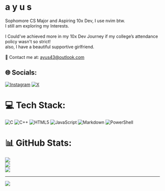 # a y u s 
Sophomore CS Major and Aspiring 10x Dev, I use nvim btw. <br>I still am exploring my Interests.<br><br>I Could've achieved more in my 10x Dev Journey if my college’s attendance policy wasn't so strict!<br>also, I have a beautiful supportive girlfriend.<br><br>📧 Contact me at: ayus43@outlook.com


## 🌐 Socials:
[![Instagram](https://img.shields.io/badge/Instagram-%23E4405F.svg?logo=Instagram&logoColor=white)](https://instagram.com/neoayus) [![X](https://img.shields.io/badge/X-black.svg?logo=X&logoColor=white)](https://x.com/neoayus) 

# 💻 Tech Stack:
![C](https://img.shields.io/badge/c-%2300599C.svg?style=plastic&logo=c&logoColor=white) ![C++](https://img.shields.io/badge/c++-%2300599C.svg?style=plastic&logo=c%2B%2B&logoColor=white) ![HTML5](https://img.shields.io/badge/html5-%23E34F26.svg?style=plastic&logo=html5&logoColor=white) ![JavaScript](https://img.shields.io/badge/javascript-%23323330.svg?style=plastic&logo=javascript&logoColor=%23F7DF1E) ![Markdown](https://img.shields.io/badge/markdown-%23000000.svg?style=plastic&logo=markdown&logoColor=white) ![PowerShell](https://img.shields.io/badge/PowerShell-%235391FE.svg?style=plastic&logo=powershell&logoColor=white)
# 📊 GitHub Stats:
![](https://github-readme-stats.vercel.app/api?username=neoayus&theme=dark&hide_border=true&include_all_commits=false&count_private=false)<br/>
![](https://github-readme-streak-stats.herokuapp.com/?user=neoayus&theme=dark&hide_border=true)<br/>
![](https://github-readme-stats.vercel.app/api/top-langs/?username=neoayus&theme=dark&hide_border=true&include_all_commits=false&count_private=false&layout=compact)

---
[![](https://visitcount.itsvg.in/api?id=neoayus&icon=2&color=3)](https://visitcount.itsvg.in)

